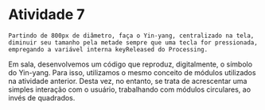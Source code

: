 # Atividade 7

`Partindo de 800px de diâmetro, faça o Yin-yang, centralizado na tela, diminuir seu tamanho pela metade sempre que uma tecla for pressionada, empregando a variável interna keyReleased do Processing.`

Em sala, desenvolvemos um código que reproduz, digitalmente, o símbolo do Yin-yang. Para isso, utilizamos o mesmo conceito de módulos utilizados na atividade anterior. Desta vez, no entanto, se trata de acrescentar uma simples interação com o usuário, trabalhando com módulos circulares, ao invés de quadrados.
